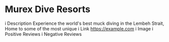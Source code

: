 # Murex Dive Resorts
i Description
Experience the world's best muck diving in the Lembeh Strait, Home to some of the most unique
i Link
https://example.com
i Image
i Positive Reviews
i Negative Reviews